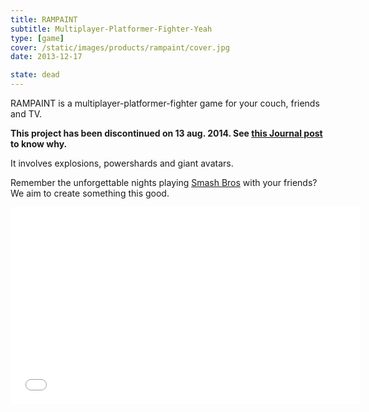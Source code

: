 ```yaml
---
title: RAMPAINT
subtitle: Multiplayer-Platformer-Fighter-Yeah
type: [game]
cover: /static/images/products/rampaint/cover.jpg
date: 2013-12-17

state: dead
---
```


RAMPAINT is a multiplayer-platformer-fighter game for your couch, friends and TV.

**This project has been discontinued on 13 aug. 2014. See [this Journal post](/2014/08/pixelnest-overview/) to know why.**

It involves explosions, powershards and giant avatars.

Remember the unforgettable nights playing [Smash Bros](http://www.smashbros.com/) with your friends? We aim to create something this good.

<iframe width="560" height="315" src="//www.youtube.com/embed/Wee-F32Zcp0?rel=0" frameborder="0" allowfullscreen></iframe>

